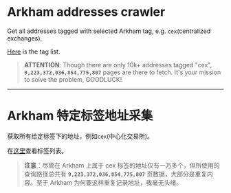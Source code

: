 # Arkham addresses crawler

Get all addresses tagged with selected Arkham tag, e.g. `cex`(centralized exchanges).

[Here](https://docs.google.com/spreadsheets/d/1Dgp8_6r7W1gBjr_eug7c9HUFdc47luB77In6qLYK0r4/edit?usp=sharing) is the tag list.


> **ATTENTION**: Though there are only 10k+ addresses tagged "cex", **`9,223,372,036,854,775,807`** pages are there to fetch. It's your mission to solve the problem, GOODLUCK!

---

# Arkham 特定标签地址采集

获取所有给定标签下的地址，例如`cex`(中心化交易所)。

在[这里](https://docs.google.com/spreadsheets/d/1Dgp8_6r7W1gBjr_eug7c9HUFdc47luB77In6qLYK0r4/edit?usp=sharing)查看标签列表。


> **注意**：尽管在 Arkham 上属于 cex 标签的地址仅有一万多个，但所使用的查询路径总共有 **`9,223,372,036,854,775,807`** 页数据，大部分是重复内容。至于 Arkham 为何要这样重复记录地址，我毫无头绪。
